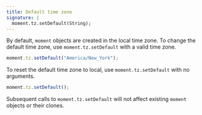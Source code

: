 ```yaml
---
title: Default time zone
signature: |
  moment.tz.setDefault(String);
---
```



By default, `moment` objects are created in the local time zone.
To change the default time zone, use `moment.tz.setDefault` with a valid
time zone.

```js
moment.tz.setDefault("America/New_York");
```

To reset the default time zone to local, use `moment.tz.setDefault` with no arguments.

```js
moment.tz.setDefault();
```

Subsequent calls to `moment.tz.setDefault` will not affect existing `moment`
objects or their clones.
